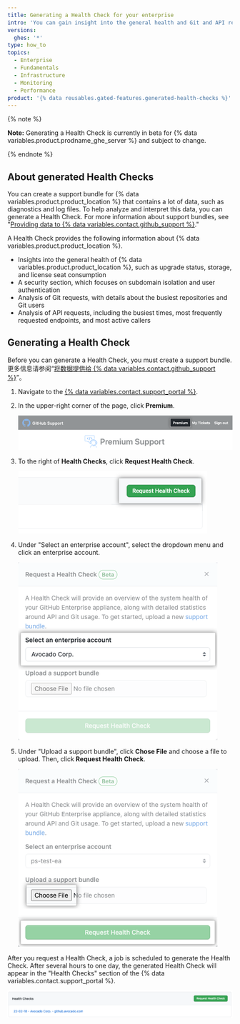 ```yaml
---
title: Generating a Health Check for your enterprise
intro: 'You can gain insight into the general health and Git and API requests of {% data variables.product.product_location %} by generating a Health Check.'
versions:
  ghes: '*'
type: how_to
topics:
  - Enterprise
  - Fundamentals
  - Infrastructure
  - Monitoring
  - Performance
product: '{% data reusables.gated-features.generated-health-checks %}'
---
```


{% note %}

**Note:** Generating a Health Check is currently in beta for {% data variables.product.prodname_ghe_server %} and subject to change.

{% endnote %}

## About generated Health Checks

You can create a support bundle for {% data variables.product.product_location %} that contains a lot of data, such as diagnostics and log files. To help analyze and interpret this data, you can generate a Health Check. For more information about support bundles, see "[Providing data to {% data variables.contact.github_support %}](/support/contacting-github-support/providing-data-to-github-support#creating-and-sharing-support-bundles)."

A Health Check provides the following information about {% data variables.product.product_location %}.
- Insights into the general health of {% data variables.product.product_location %}, such as upgrade status, storage, and license seat consumption
- A security section, which focuses on subdomain isolation and user authentication
- Analysis of Git requests, with details about the busiest repositories and Git users
- Analysis of API requests, including the busiest times, most frequently requested endpoints, and most active callers

## Generating a Health Check

Before you can generate a Health Check, you must create a support bundle. 更多信息请参阅“[将数据提供给 {% data variables.contact.github_support %}](/support/contacting-github-support/providing-data-to-github-support#creating-and-sharing-support-bundles)”。

1. Navigate to the [{% data variables.contact.support_portal %}](https://support.github.com/).
2. In the upper-right corner of the page, click **Premium**.

   ![Screenshot of the "Premium" link in the GitHub Support Portal header.](/assets/images/enterprise/support/support-portal-header-premium.png)

3. To the right of **Health Checks**, click **Request Health Check**.

   ![Screenshot of the "Request Health Check" button.](/assets/images/enterprise/support/support-portal-request-health-check.png)

4. Under "Select an enterprise account", select the dropdown menu and click an enterprise account.

   ![Screenshot of the "enterprise account" dropdown menu.](/assets/images/enterprise/support/health-check-dialog-ea.png)

5. Under "Upload a support bundle", click **Chose File** and choose a file to upload. Then, click **Request Health Check**.

   ![Screenshot of the "Choose file" and "Request Health Check" buttons.](/assets/images/enterprise/support/health-check-dialog-choose-file.png)


After you request a Health Check, a job is scheduled to generate the Health Check. After several hours to one day, the generated Health Check will appear in the "Health Checks" section of the {% data variables.contact.support_portal %}.

![Screenshot of the Health Checks section of the {% data variables.contact.support_portal %}.](/assets/images/enterprise/support/support-portal-health-checks-section.png)
